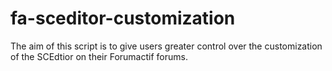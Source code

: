 # fa-sceditor-customization
The aim of this script is to give users greater control over the customization of the SCEdtior on their Forumactif forums.
